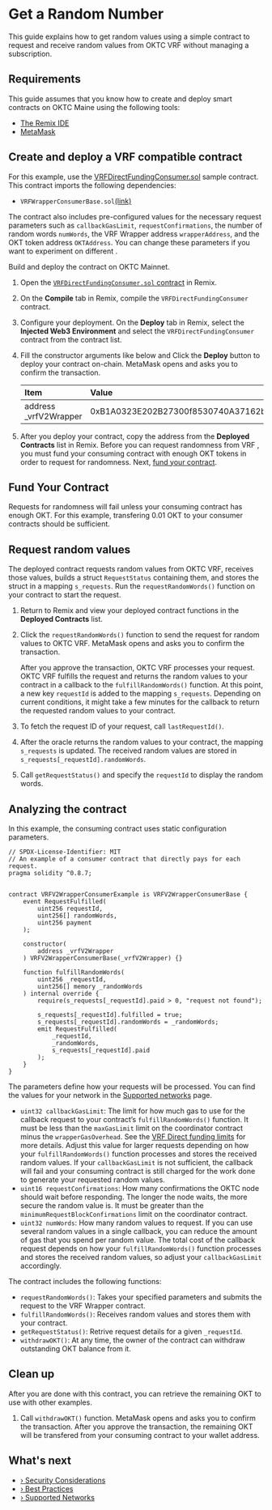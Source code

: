 # Get a Random Number

This guide explains how to get random values using a simple contract to request and receive random values from OKTC VRF  without managing a subscription. 

## Requirements

This guide assumes that you know how to create and deploy smart contracts on OKTC Maine  using the following tools:

- [The Remix IDE](https://remix.ethereum.org/)
- [MetaMask](https://metamask.io/)

## Create and deploy a VRF  compatible contract

For this example, use the [VRFDirectFundingConsumer.sol](https://github.com/okx/OKTC-VRF/blob/main/contracts/VRFWrapperConsumerExample.sol) sample contract. This contract imports the following dependencies:

- `VRFWrapperConsumerBase.sol`[(link)](https://github.com/okx/OKTC-VRF/blob/main/contracts/interfaces/VRFV2WrapperConsumerBase.sol)

The contract also includes pre-configured values for the necessary request parameters such as `callbackGasLimit`, `requestConfirmations`, the number of random words `numWords`, the VRF  Wrapper address `wrapperAddress`, and the OKT token address `OKTAddress`. You can change these parameters if you want to experiment on different .

Build and deploy the contract on OKTC Mainnet.

1. Open the [`VRFDirectFundingConsumer.sol` contract](https://github.com/okx/OKTC-VRF/blob/addSomeFeatureBeforeOnline/contracts/flat/VRFWrapperConsumerExampleFlat.sol) in Remix.

2. On the **Compile** tab in Remix, compile the `VRFDirectFundingConsumer` contract.

3. Configure your deployment. On the **Deploy** tab in Remix, select the **Injected Web3 Environment** and select the `VRFDirectFundingConsumer` contract from the contract list.

4. Fill the constructor arguments like below and Click the **Deploy** button to deploy your contract on-chain. MetaMask opens and asks you to confirm the transaction.

   | Item                  | Value                                      |
   | :-------------------- | :----------------------------------------- |
   | address _vrfV2Wrapper | 0xB1A0323E202B27300f8530740A37162b2d7e62cB |
   
5. After you deploy your contract, copy the address from the **Deployed Contracts** list in Remix. Before you can request randomness from VRF , you must fund your consuming contract with enough OKT tokens in order to request for randomness. Next, [fund your contract](#fund-your-contract).

## Fund Your Contract

Requests for randomness will fail unless your consuming contract has enough OKT. For this example, transfering 0.01 OKT to your consumer contracts should be sufficient.

## Request random values

The deployed contract requests random values from OKTC VRF, receives those values, builds a struct `RequestStatus` containing them, and stores the struct in a mapping `s_requests`. Run the `requestRandomWords()` function on your contract to start the request.

1. Return to Remix and view your deployed contract functions in the **Deployed Contracts** list.

2. Click the `requestRandomWords()` function to send the request for random values to OKTC VRF. MetaMask opens and asks you to confirm the transaction.

   After you approve the transaction, OKTC VRF processes your request. OKTC VRF fulfills the request and returns the random values to your contract in a callback to the `fulfillRandomWords()` function. At this point, a new key `requestId` is added to the mapping `s_requests`. Depending on current  conditions, it might take a few minutes for the callback to return the requested random values to your contract.

3. To fetch the request ID of your request, call `lastRequestId()`.

4. After the oracle returns the random values to your contract, the mapping `s_requests` is updated. The received random values are stored in `s_requests[_requestId].randomWords`.

5. Call `getRequestStatus()` and specify the `requestId` to display the random words.

## Analyzing the contract

In this example, the consuming contract uses static configuration parameters.

```solidity
// SPDX-License-Identifier: MIT
// An example of a consumer contract that directly pays for each request.
pragma solidity ^0.8.7;


contract VRFV2WrapperConsumerExample is VRFV2WrapperConsumerBase {
    event RequestFulfilled(
        uint256 requestId,
        uint256[] randomWords,
        uint256 payment
    );

    constructor(
        address _vrfV2Wrapper
    ) VRFV2WrapperConsumerBase(_vrfV2Wrapper) {}

    function fulfillRandomWords(
        uint256 _requestId,
        uint256[] memory _randomWords
    ) internal override {
        require(s_requests[_requestId].paid > 0, "request not found");

        s_requests[_requestId].fulfilled = true;
        s_requests[_requestId].randomWords = _randomWords;
        emit RequestFulfilled(
            _requestId,
            _randomWords,
            s_requests[_requestId].paid
        );
    }
}

```

The parameters define how your requests will be processed. You can find the values for your network in the [Supported networks](/dev/oktc-solutions/oktc-vrf/Direct-Funding-Method/Supproted-Networks/Supproted-Networks.html) page.

- `uint32 callbackGasLimit`: The limit for how much gas to use for the callback request to your contract’s `fulfillRandomWords()` function. It must be less than the `maxGasLimit` limit on the coordinator contract minus the `wrapperGasOverhead`. See the [VRF  Direct funding limits](/dev/oktc-solutions/oktc-vrf/Direct-Funding-Method/Direct-Funding-Method.html#limits) for more details. Adjust this value for larger requests depending on how your `fulfillRandomWords()` function processes and stores the received random values. If your `callbackGasLimit` is not sufficient, the callback will fail and your consuming contract is still charged for the work done to generate your requested random values.
- `uint16 requestConfirmations`: How many confirmations the OKTC node should wait before responding. The longer the node waits, the more secure the random value is. It must be greater than the `minimumRequestBlockConfirmations` limit on the coordinator contract.
- `uint32 numWords`: How many random values to request. If you can use several random values in a single callback, you can reduce the amount of gas that you spend per random value. The total cost of the callback request depends on how your `fulfillRandomWords()` function processes and stores the received random values, so adjust your `callbackGasLimit` accordingly.

The contract includes the following functions:

- `requestRandomWords()`: Takes your specified parameters and submits the request to the VRF  Wrapper contract.
- `fulfillRandomWords()`: Receives random values and stores them with your contract.
- `getRequestStatus()`: Retrive request details for a given `_requestId`.
- `withdrawOKT()`: At any time, the owner of the contract can withdraw outstanding OKT balance from it.

## Clean up

After you are done with this contract, you can retrieve the remaining  OKT to use with other examples.

1. Call `withdrawOKT()` function. MetaMask opens and asks you to confirm the transaction. After you approve the transaction, the remaining OKT will be transfered from your consuming contract to your wallet address.

## What's next

- [› Security Considerations](/dev/oktc-solutions/oktc-vrf/Security-Considerations/Security-Considerations.html)
- [› Best Practices](/dev/oktc-solutions/oktc-vrf/Best-Practices/Best-Practices.html)
- [› Supported Networks](/dev/oktc-solutions/oktc-vrf/Direct-Funding-Method/Supproted-Networks/Supproted-Networks.html)

